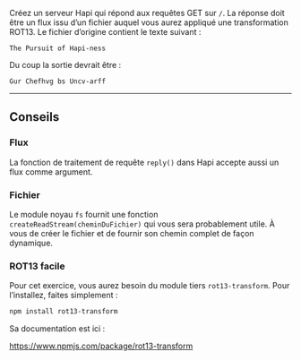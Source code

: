 Créez un serveur Hapi qui répond aux requêtes GET sur `/`.  La réponse doit être
un flux issu d’un fichier auquel vous aurez appliqué une transformation ROT13.
Le fichier d’origine contient le texte suivant :

```
The Pursuit of Hapi-ness
```

Du coup la sortie devrait être :

```
Gur Chefhvg bs Uncv-arff
```

-----------------------------------------------------------------

## Conseils

### Flux

La fonction de traitement de requête `reply()` dans Hapi accepte aussi un flux
comme argument.

### Fichier

Le module noyau `fs` fournit une fonction `createReadStream(cheminDuFichier)`
qui vous sera probablement utile.  À vous de créer le fichier et de fournir
son chemin complet de façon dynamique.

### ROT13 facile

Pour cet exercice, vous aurez besoin du module tiers `rot13-transform`.  Pour
l’installez, faites simplement :

```sh
npm install rot13-transform
```

Sa documentation est ici :

  https://www.npmjs.com/package/rot13-transform
